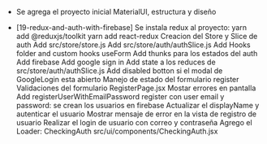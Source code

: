 - Se agrega el proyecto inicial MaterialUI, estructura y diseño

- [19-redux-and-auth-with-firebase]
    Se instala redux al proyecto:
    yarn add @reduxjs/toolkit
    yarn add react-redux
    Creacion del Store y Slice de auth
    Add src/store/store.js
    Add src/store/auth/authSlice.js
    Add Hooks folder and custom hooks useForm
    Add thunks para los estados del auth
    Add firebase
    Add google sign in
    Add state a los reduces de src/store/auth/authSlice.js
    Add disabled botton si el modal de GoogleLogin esta abierto
    Manejo de estado del formulario register
    Validaciones del formulario RegisterPage.jsx
    Mostar errores en pantalla
    Add registerUserWithEmailPassword register con user email y password: se crean los usuarios en firebase
    Actualizar el displayName y autenticar el usuario
    Mostrar mensaje de error en la vista de registro de usuario
    Realizar el login de usuario con correo y contraseña
    Agrego el Loader: CheckingAuth src/ui/components/CheckingAuth.jsx
